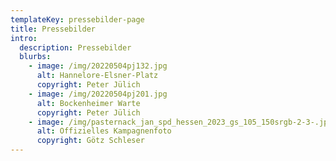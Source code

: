 ```yaml
---
templateKey: pressebilder-page
title: Pressebilder
intro:
  description: Pressebilder
  blurbs:
    - image: /img/20220504pj132.jpg
      alt: Hannelore-Elsner-Platz
      copyright: Peter Jülich
    - image: /img/20220504pj201.jpg
      alt: Bockenheimer Warte
      copyright: Peter Jülich
    - image: /img/pasternack_jan_spd_hessen_2023_gs_105_150srgb-2-3-.jpg
      alt: Offizielles Kampagnenfoto
      copyright: Götz Schleser
---
```


